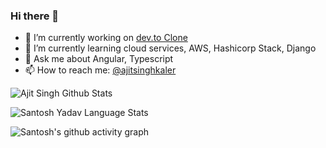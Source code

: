 ### Hi there 👋
<p>

- 🔭 I’m currently working on [dev.to Clone](https://github.com/ajitsinghkaler/devto-clone)
- 🌱 I’m currently learning cloud services, AWS, Hashicorp Stack, Django
- 💬 Ask me about Angular, Typescript
- 📫 How to reach me: [@ajitsinghkaler](https://twitter.com/ajitsinghkaler)

</p>

![Ajit Singh Github Stats](https://github-readme-stats.anuraghazra1.vercel.app/api?username=ajitsinghkaler&show_icons=true&include_all_commits=true&theme=radical)

![Santosh Yadav Language Stats](https://github-readme-stats.anuraghazra1.vercel.app/api/top-langs/?username=ajitsinghkaler&layout=compact&theme=radical)

![Santosh's github activity graph](https://activity-graph.herokuapp.com/graph?username=ajitsinghkaler&theme=dracula)
